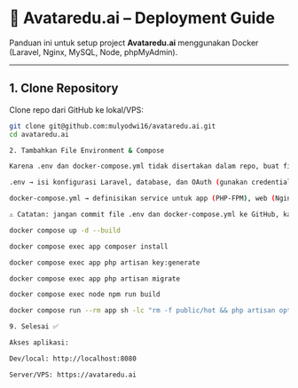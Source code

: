 # 🚀 Avataredu.ai – Deployment Guide

Panduan ini untuk setup project **Avataredu.ai** menggunakan Docker (Laravel, Nginx, MySQL, Node, phpMyAdmin).

---

## 1. Clone Repository
Clone repo dari GitHub ke lokal/VPS:
```bash
git clone git@github.com:mulyodwi16/avataredu.ai.git
cd avataredu.ai

2. Tambahkan File Environment & Compose

Karena .env dan docker-compose.yml tidak disertakan dalam repo, buat file tersebut secara manual:

.env → isi konfigurasi Laravel, database, dan OAuth (gunakan credential masing-masing).

docker-compose.yml → definisikan service untuk app (PHP-FPM), web (Nginx), mysql, phpmyadmin, dan node.

⚠️ Catatan: jangan commit file .env dan docker-compose.yml ke GitHub, karena berisi informasi sensitif.

docker compose up -d --build

docker compose exec app composer install

docker compose exec app php artisan key:generate

docker compose exec app php artisan migrate

docker compose exec node npm run build

docker compose run --rm app sh -lc "rm -f public/hot && php artisan optimize:clear"

9. Selesai ✅

Akses aplikasi:

Dev/local: http://localhost:8080

Server/VPS: https://avataredu.ai
